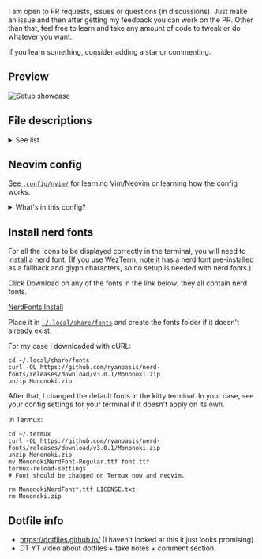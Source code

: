 I am open to PR requests, issues or questions (in discussions). Just make an
issue and then after getting my feedback you can work on the PR. Other than
that, feel free to learn and take any amount of code to tweak or do whatever
you want.

If you learn something, consider adding a star or commenting.


## Preview

![Setup showcase](https://github.com/FrostyNick/dotfiles/assets/57016218/dc492a6c-f389-45b4-b874-b4850f5ea08a)


## File descriptions

<details>
  <summary>See list</summary>

  ##### Legend
  `x`      = definitely works
  `!`      = supported with issues <br>
  `ip`     = planning support <br>
  ` `      = not supported <br>
  `%%%`    = not git pushed <br>

  ##### Descriptions
  | Config file                                                                            | Description                                            | Ubuntu | Termux | Windows 10 |
  | ---                                                                                    | ---                                                    | -      | -      | -          |
  | [~/.config/nvim/](.config/nvim/)                                                       | Neovim config; powerful text editor / PDE              | x      | !      | ip         |
  | [~/.config/doom/](.config/doom/)                                                       | Doom Emacs config; IDE I rarely use; vim-like emacs    | x      | ?      |
  | [~/.config/Vencord/](.config/Vencord)                                                  | Vencord is a Discord client; injects javascript        | x      |        | x          |
  | [~/.config/VencordDesktop/VencordDesktop/themes/](.config/VencordDesktop/V.../themes/) | Vesktop is a desktop app for Vencord; by Vencord devs  | x      |        | x          |
  | [~/.config/alacritty.toml](.config/alacritty.toml)                                     | Terminal emulator (made for speed; .toml conf)         | x      |        | x          |
  | [~/.config/kitty/](.config/kitty)                                                      | Terminal emulator (no longer testing)                   | x      |
  | [~/.config/wezterm/](.config/wezterm)                                                  | Terminal emulator (more features built-in; .lua conf)  | x      |        | x          |
  | [~/.config/Kvantum/](.config/Kvantum)                                                  | Force dark mode on some apps                           | x      |
  | [~/.config/mimeapps.list](.config/mimeapps.list)                                       | Fix for i3 default links on Ubuntu                     | x      |
  | [~/.config/i3/](.config/i3)                                                            | Window Manager for X11 compositor on Linux             | x      |
  | [~/.config/picom.conf](.config/picom.conf)                                             | Compositor for X11; transparent windows, effects, etc. | x      |
  | [~/.config/screenkey.json](.config/screenkey.json)                                     | See keys typed on screen                               | x      |
  | [~/.config/zathura/](.config/zathura/)                                                 | Tiny vim-like PDF/epub/other viewer                    | x      |
  | [~/.termux/font.tff%%%](.termux/font.tff)                                              | Set default font in Termux                             |        | x      |
  | [~/.local/share/fonts/](.local/share/fonts)                                            | Set default font in Ubuntu                             | x      |
  | [~/.fzf](.fzf/)                                                                        | Fuzzy finder                                           | x      | !      |
  | [~/.newsboat/](.newsboat)                                                              | Terminal RSS+atom reader with vim keybinds in config   | x      | x      |
  | [~/.bashrc](.bashrc)                                                                   | Bash shell config                                      | x      | ?      |
  | [~/.bash_aliases](.bash_aliases)                                                       | Aliases for bash shell                                 | x      | x      |
  | [~/.profile](.profile)                                                                 | Another startup file found by default in Ubuntu 20.04  | x      |
 
</details>


## Neovim config

[See `.config/nvim/`](.config/nvim/) for learning Vim/Neovim or learning how
the config works.

<details>
    <summary>What's in this config?</summary>

- Working LSP. Search LSP in <kbd>leader + ?</kbd> for LSP
  keybinds.
    - <kbd>gr</kbd> - rename variable based on code context. (it won't mess up
      other variables)
    - <kbd>gd</kbd> - go to definition.
- Aggressively testing code and new plugins. Things might break once in a while.
- Space = leader key.
- Live server for web testing. <kbd>leader + l + l</kbd> - Toggle live
  server; there's no toggle in original plugin. Powered by
  barrett-ruth/live-server.nvim. Requires npm; yarn works too, see live-server
  readme and modify config.
- Sane defaults for coding, tabs, etc.
- Minimal look and feel.
- Startup time is about 32ms.
    - "VeryLazy" is about 65ms (doesn't include plugins that aren't loaded
  yet).
    - Note: Benchmarks vary a lot. Startup time for neovim plugins
  are 5-20x slower on Windows compared to Linux for some reason if you somehow
  get it running there based on my rough testing (native nvim + Wezterm).
- Several keybinds while being mindful about existing vim keybinds; especially
  if they're useful keybinds.
    - <kbd>leader + ,</kbd> to see previous files. In vim, <kbd>:bro
      ol</kbd> is the shortest alternative.
    - <kbd>leader + t</kbd> to open terminal in a vertical split.
    - <kbd>leader + b</kbd> to switch/see buffers.
    - <kbd>leader + z + d</kbd> to get definition of a word. (Needs dependency
      `dict` to work and in some Linux distros you may also need another
      package for specifically the english/other-language part of dictionary.)
- Uses the Lazy plugin manager.
- 30+ plugins; plugin configuration is located in
  [...`/nvim/lua/frostynick/lazy.lua`](.config/nvim/lua/frostynick/lazy.lua)
    <!-- .config/nvim/lua/frostynick/lazy.lua -->
    <!-- if you're in vim remember gf - go to file for above -->
    - Telescope, Treesitter - A must have for Neovim.
    - Treesitter textobjects - For now you can <kbd>dif</kbd> to
      delete inside a function, <kbd>caf</kbd> to delete around a function,
      etc. There's a lot of potential for this since it's just the start of
      this part of the config.
    - Use nvim surround for many new keybinds. Starts with <kbd>ys</kbd> "you
      surround"
    - Format markdown tables with `:Tableize` or <kbd>leader + m + t</kbd>.
      Preview markdown in the web with `:MarkdownPreviewToggle` or <kbd>leader
      \+ m + m</kbd>. Requires `npm` or possibly `yarn` with config changes.
    - Git fugitive. Access with <kbd>leader + g + g</kbd>
    - Neorg plugin.
    - Comment.nvim (gcc to comment current line; gc(motions) to select where to
      comment; many vim like shortcuts supported)
    - Zen mode, Harpoon, Lua line.
    - Much more.
- Lua based plugins whenever it's better in speed or functionality.
- Not familiar with the keybinds for this config? <kbd>leader + ?</kbd>
  (leaderkey is space for everything)
- Rose pine theme. (The Showcase screenshot is likely outdated if it has a
  different theme)

</details>

## Install nerd fonts

For all the icons to be displayed correctly in the terminal, you will need to install a nerd font. (If you use WezTerm, note it has a nerd font pre-installed as a fallback and glyph characters, so no setup is needed with nerd fonts.)

Click Download on any of the fonts in the link below; they all contain nerd fonts.

[NerdFonts Install](https://nerdfonts.com/font-downloads)

Place it in [`~/.local/share/fonts`](.local/share/fonts) and create the fonts
folder if it doesn't already exist.

For my case I downloaded with cURL:
```
cd ~/.local/share/fonts
curl -OL https://github.com/ryanoasis/nerd-fonts/releases/download/v3.0.1/Mononoki.zip
unzip Mononoki.zip
```
After that, I changed the default fonts in the kitty terminal. In your case,
see your config settings for your terminal if it doesn't apply on its own.

In Termux:
```
cd ~/.termux
curl -OL https://github.com/ryanoasis/nerd-fonts/releases/download/v3.0.1/Mononoki.zip
unzip Mononoki.zip
mv MononokiNerdFont-Regular.ttf font.ttf
termux-reload-settings
# Font should be changed on Termux now and neovim.

rm MononokiNerdFont*.ttf LICENSE.txt
rm Mononoki.zip
```

<!--
## Vencord themes

# mv to
# vencord themes:
# https://raw.githubusercontent.com/Dyzean/Tokyo-Night/main/tokyo-night.theme.css

# (My preference) black mode + padding theme + modern notifications:

# Follow instructions: https://refact0r.github.io/midnight-discord/
# See ~/.config/VencordDesktop/VencordDesktop/themes/midnight.theme.css from my dotfiles for css variables to quickcss in Vencord to add opinionated padding + make the theme black rather than just dark.
# Add to Vencord: https://discord-extensions.github.io/modern-indicators/src/source.css

# video game themed discord:
# https://saltssaumure.github.io/pios-discord-theme/piOS.theme.css

# really cool but not lightweight probably because of background blur
# https://capnkitten.github.io/BetterDiscord/Themes/Translucence/css/source.css

# idk below
# https://discord-extensions.github.io/compact-userarea/src/source.css
-->


## Dotfile info

- https://dotfiles.github.io/ (I haven't looked at this it just looks promising)
- DT YT video about dotfiles + take notes + comment section.

